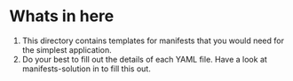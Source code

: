 # Whats in here

1. This directory contains templates for manifests that you would need for the simplest application.
2. Do your best to fill out the details of each YAML file. Have a look at manifests-solution in to fill this out.
